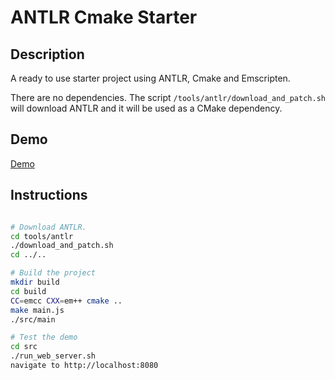 # ANTLR Cmake Starter

## Description

A ready to use starter project using ANTLR, Cmake and Emscripten.

There are no dependencies. The script `/tools/antlr/download_and_patch.sh` will
download ANTLR and it will be used as a CMake dependency.

## Demo
[Demo](https://ArthurSonzogni.github.com/ANTLR-cmake-starter)

## Instructions

```bash

# Download ANTLR.
cd tools/antlr
./download_and_patch.sh
cd ../..

# Build the project
mkdir build
cd build
CC=emcc CXX=em++ cmake ..
make main.js
./src/main

# Test the demo
cd src
./run_web_server.sh
navigate to http://localhost:8080

```
